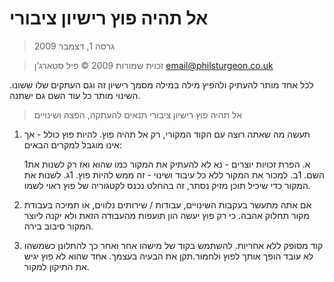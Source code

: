 # אל תהיה פוץ רישיון ציבורי

> גרסה 1, דצמבר 2009

> זכוית שמורות 2009 © פיל סטארג’ן <email@philsturgeon.co.uk>

לכל אחד מותר להעתיק ולהפיץ מילה במילה מסמך רישיון זה וגם העתקים שלו ששונו. 
השינוי מותר כל עוד השם גם ישתנה.

> אל תהיה פוץ רישיון ציבורי
> תנאים להעתקה, הפצה ושינויים

 1. תעשה מה שאתה רוצה עם הקוד המקורי, רק אל תהיה פוץ.
    להיות פוץ כולל - אך אינו מוגבל למקרים הבאים:

    1א. הפרת זכויות יוצרים - נא לא להעתיק את המקור כמו שהוא ואז רק לשנות את השם.
    1ב. למכור את המקור ללא כל עיבוד ושינוי - זה ממש להיות פוץ.
    1ג. לשנות את המקור כדי שיכיל תוכן מזיק נסתר, זה בהחלט נכנס לקטגוריה של פוץ ראוי לשמו.

 2. אם אתה מתעשר בעקבות השינויים, עבודות / שירותים נלווים, או תמיכה בעבודת מקור תחלוק אהבה.
כי רק פוץ יעשה הון תועפות מהעבודה הזאת ולא יקנה ליוצר המקור סיבוב בירה.

 3. קוד מסופק ללא אחריות. להשתמש בקוד של מישהו אחר ואחר כך להתלונן כשמשהו לא עובד הופך אותך לפוץ ולחמור.תקן את הבעיה בעצמך. אחד שהוא לא פוץ יגיש את התיקון למקור.    
